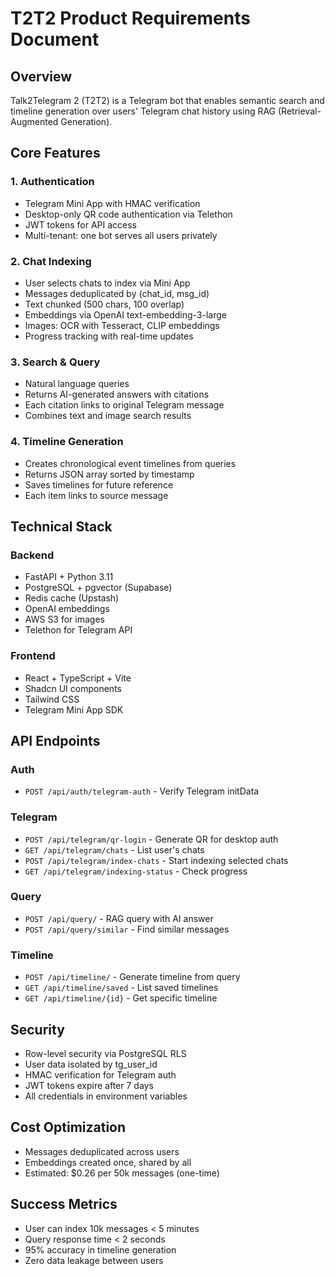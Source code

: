 # T2T2 Product Requirements Document

## Overview
Talk2Telegram 2 (T2T2) is a Telegram bot that enables semantic search and timeline generation over users' Telegram chat history using RAG (Retrieval-Augmented Generation).

## Core Features

### 1. Authentication
- Telegram Mini App with HMAC verification
- Desktop-only QR code authentication via Telethon
- JWT tokens for API access
- Multi-tenant: one bot serves all users privately

### 2. Chat Indexing
- User selects chats to index via Mini App
- Messages deduplicated by (chat_id, msg_id)
- Text chunked (500 chars, 100 overlap)
- Embeddings via OpenAI text-embedding-3-large
- Images: OCR with Tesseract, CLIP embeddings
- Progress tracking with real-time updates

### 3. Search & Query
- Natural language queries
- Returns AI-generated answers with citations
- Each citation links to original Telegram message
- Combines text and image search results

### 4. Timeline Generation
- Creates chronological event timelines from queries
- Returns JSON array sorted by timestamp
- Saves timelines for future reference
- Each item links to source message

## Technical Stack

### Backend
- FastAPI + Python 3.11
- PostgreSQL + pgvector (Supabase)
- Redis cache (Upstash)
- OpenAI embeddings
- AWS S3 for images
- Telethon for Telegram API

### Frontend
- React + TypeScript + Vite
- Shadcn UI components
- Tailwind CSS
- Telegram Mini App SDK

## API Endpoints

### Auth
- `POST /api/auth/telegram-auth` - Verify Telegram initData

### Telegram
- `POST /api/telegram/qr-login` - Generate QR for desktop auth
- `GET /api/telegram/chats` - List user's chats
- `POST /api/telegram/index-chats` - Start indexing selected chats
- `GET /api/telegram/indexing-status` - Check progress

### Query
- `POST /api/query/` - RAG query with AI answer
- `POST /api/query/similar` - Find similar messages

### Timeline
- `POST /api/timeline/` - Generate timeline from query
- `GET /api/timeline/saved` - List saved timelines
- `GET /api/timeline/{id}` - Get specific timeline

## Security
- Row-level security via PostgreSQL RLS
- User data isolated by tg_user_id
- HMAC verification for Telegram auth
- JWT tokens expire after 7 days
- All credentials in environment variables

## Cost Optimization
- Messages deduplicated across users
- Embeddings created once, shared by all
- Estimated: $0.26 per 50k messages (one-time)

## Success Metrics
- User can index 10k messages < 5 minutes
- Query response time < 2 seconds
- 95% accuracy in timeline generation
- Zero data leakage between users